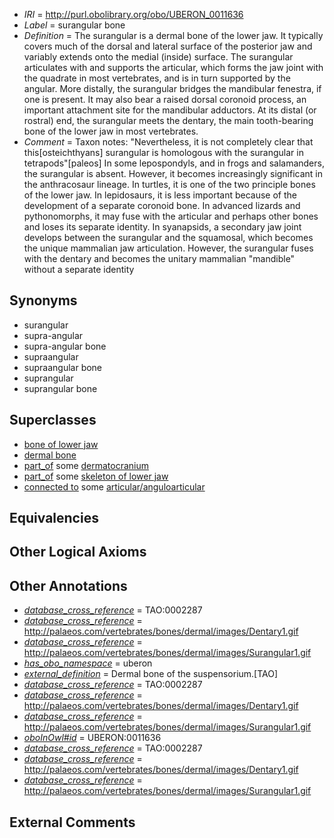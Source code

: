  * *IRI* = http://purl.obolibrary.org/obo/UBERON_0011636
 * *Label* = surangular bone
 * *Definition* = The surangular is a dermal bone of the lower jaw. It typically covers much of the dorsal and lateral surface of the posterior jaw and variably extends onto the medial (inside) surface. The surangular articulates with and supports the articular, which forms the jaw joint with the quadrate in most vertebrates, and is in turn supported by the angular. More distally, the surangular bridges the mandibular fenestra, if one is present. It may also bear a raised dorsal coronoid process, an important attachment site for the mandibular adductors. At its distal (or rostral) end, the surangular meets the dentary, the main tooth-bearing bone of the lower jaw in most vertebrates.
 * *Comment* = Taxon notes: "Nevertheless, it is not completely clear that this[osteichthyans] surangular is homologous with the surangular in tetrapods"[paleos] In some lepospondyls, and in frogs and salamanders, the surangular is absent. However, it becomes increasingly significant in the anthracosaur lineage. In turtles, it is one of the two principle bones of the lower jaw. In lepidosaurs, it is less important because of the development of a separate coronoid bone. In advanced lizards and pythonomorphs, it may fuse with the articular and perhaps other bones and loses its separate identity. In syanapsids, a secondary jaw joint develops between the surangular and the squamosal, which becomes the unique mammalian jaw articulation. However, the surangular fuses with the dentary and becomes the unitary mammalian "mandible" without a separate identity

## Synonyms

 * surangular
 * supra-angular
 * supra-angular bone
 * supraangular
 * supraangular bone
 * suprangular
 * suprangular bone

## Superclasses

 * [bone of lower jaw](../../UBERON/68/UBERON_0004768.md)
 * [dermal bone](../../UBERON/07/UBERON_0008907.md)
 * [part_of](../../BFO/50/BFO_0000050.md) some [dermatocranium](../../UBERON/13/UBERON_0003113.md)
 * [part_of](../../BFO/50/BFO_0000050.md) some [skeleton of lower jaw](../../UBERON/78/UBERON_0003278.md)
 * [connected to](../../UBREL/01/UBREL_0000001.md) some [articular/anguloarticular](../../UBERON/44/UBERON_0004744.md)

## Equivalencies


## Other Logical Axioms


## Other Annotations

 * *[database_cross_reference](../../ef/oboInOwl#hasDbXref.md)* = TAO:0002287
 * *[database_cross_reference](../../ef/oboInOwl#hasDbXref.md)* = http://palaeos.com/vertebrates/bones/dermal/images/Dentary1.gif
 * *[database_cross_reference](../../ef/oboInOwl#hasDbXref.md)* = http://palaeos.com/vertebrates/bones/dermal/images/Surangular1.gif
 * *[has_obo_namespace](../../ce/oboInOwl#hasOBONamespace.md)* = uberon
 * *[external_definition](../../UBPROP/01/UBPROP_0000001.md)* = Dermal bone of the suspensorium.[TAO]
 * *[database_cross_reference](../../ef/oboInOwl#hasDbXref.md)* = TAO:0002287
 * *[database_cross_reference](../../ef/oboInOwl#hasDbXref.md)* = http://palaeos.com/vertebrates/bones/dermal/images/Dentary1.gif
 * *[database_cross_reference](../../ef/oboInOwl#hasDbXref.md)* = http://palaeos.com/vertebrates/bones/dermal/images/Surangular1.gif
 * *[oboInOwl#id](../../id/oboInOwl#id.md)* = UBERON:0011636
 * *[database_cross_reference](../../ef/oboInOwl#hasDbXref.md)* = TAO:0002287
 * *[database_cross_reference](../../ef/oboInOwl#hasDbXref.md)* = http://palaeos.com/vertebrates/bones/dermal/images/Dentary1.gif
 * *[database_cross_reference](../../ef/oboInOwl#hasDbXref.md)* = http://palaeos.com/vertebrates/bones/dermal/images/Surangular1.gif

## External Comments

